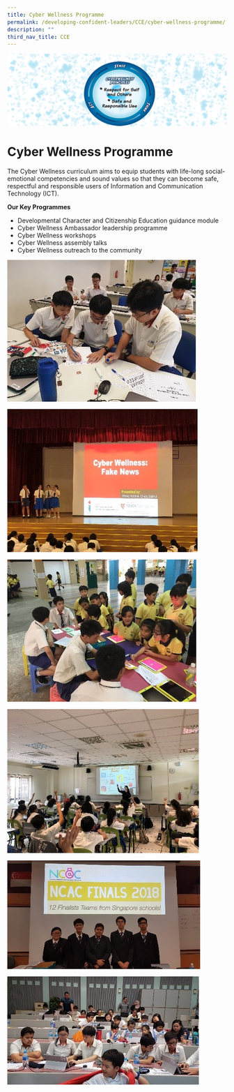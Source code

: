 ```yaml
---
title: Cyber Wellness Programme
permalink: /developing-confident-leaders/CCE/cyber-wellness-programme/
description: ""
third_nav_title: CCE
---
```

![](/images/CW.jpg)

Cyber Wellness Programme
========================

The Cyber Wellness curriculum aims to equip students with life-long social-emotional competencies and sound values so that they can become safe, respectful and responsible users of Information and Communication Technology (ICT).

**Our Key Programmes**

*   Developmental Character and Citizenship Education guidance module
*   Cyber Wellness Ambassador leadership programme
*   Cyber Wellness workshops
*   Cyber Wellness assembly talks
*   Cyber Wellness outreach to the community

![](/images/CW1.jpg)

![](/images/CW2.jpg)

![](/images/CW3.jpg)

![](/images/CW4.jpg)

![](/images/CW5.jpg)

![](/images/CW6.jpg)